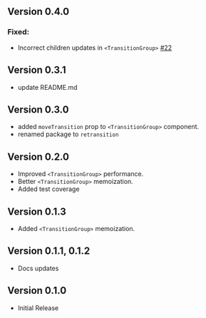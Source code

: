 ## Version 0.4.0

### Fixed:

- Incorrect children updates in `<TransitionGroup>` [#22](https://github.com/Ayub-Begimkulov/retransition/issues/22)

## Version 0.3.1

- update README.md

## Version 0.3.0

- added `moveTransition` prop to `<TransitionGroup>` component.
- renamed package to `retransition`

## Version 0.2.0

- Improved `<TransitionGroup>` performance.
- Better `<TransitionGroup>` memoization.
- Added test coverage

## Version 0.1.3

- Added `<TransitionGroup>` memoization.

## Version 0.1.1, 0.1.2

- Docs updates

## Version 0.1.0

- Initial Release
